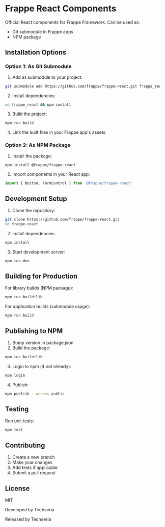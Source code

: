 # Frappe React Components

Official React components for Frappe Framework. Can be used as:
- Git submodule in Frappe apps
- NPM package

## Installation Options

### Option 1: As Git Submodule

1. Add as submodule to your project:
```bash
git submodule add https://github.com/frappe/frappe-react.git frappe_react
```

2. Install dependencies:
```bash
cd frappe_react && npm install
```

3. Build the project:
```bash
npm run build
```

4. Link the built files in your Frappe app's assets.

### Option 2: As NPM Package

1. Install the package:
```bash
npm install @frappe/frappe-react
```

2. Import components in your React app:
```js
import { Button, FormControl } from '@frappe/frappe-react'
```

## Development Setup

1. Clone the repository:
```bash
git clone https://github.com/frappe/frappe-react.git
cd frappe-react
```

2. Install dependencies:
```bash
npm install
```

3. Start development server:
```bash
npm run dev
```

## Building for Production

For library builds (NPM package):
```bash
npm run build:lib
```

For application builds (submodule usage):
```bash
npm run build
```

## Publishing to NPM

1. Bump version in package.json
2. Build the package:
```bash
npm run build:lib
```

3. Login to npm (if not already):
```bash
npm login
```

4. Publish:
```bash
npm publish --access public
```

## Testing

Run unit tests:
```bash
npm test
```

## Contributing

1. Create a new branch
2. Make your changes
3. Add tests if applicable
4. Submit a pull request

## License
MIT

Developed by Techseria

Released by Techseria
